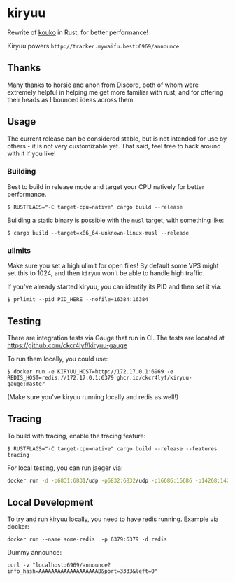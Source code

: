 # kiryuu

Rewrite of [kouko](https://github.com/ckcr4lyf/kouko) in Rust, for better performance!

Kiryuu powers `http://tracker.mywaifu.best:6969/announce`

## Thanks

Many thanks to horsie and anon from Discord, both of whom were extremely helpful in helping me get more familiar with rust, and for offering their heads as I bounced ideas across them.

## Usage

The current release can be considered stable, but is not intended for use by others - it is not very customizable yet. That said, feel free to hack around with it if you like!

### Building

Best to build in release mode and target your CPU natively for better performance.

```
$ RUSTFLAGS="-C target-cpu=native" cargo build --release
```

Building a static binary is possible with the `musl` target, with something like:

```
$ cargo build --target=x86_64-unknown-linux-musl --release

```

### ulimits

Make sure you set a high ulimit for open files! By default some VPS might set this to 1024, and then `kiryuu` won't be able to handle high traffic.

If you've already started kiryuu, you can identify its PID and then set it via:

```
$ prlimit --pid PID_HERE --nofile=16384:16384
```

## Testing

There are integration tests via Gauge that run in CI. The tests are located at https://github.com/ckcr4lyf/kiryuu-gauge

To run them locally, you could use:

```
$ docker run -e KIRYUU_HOST=http://172.17.0.1:6969 -e REDIS_HOST=redis://172.17.0.1:6379 ghcr.io/ckcr4lyf/kiryuu-gauge:master
```

(Make sure you've kiryuu running locally and redis as well!)

## Tracing

To build with tracing, enable the tracing feature:

```
$ RUSTFLAGS="-C target-cpu=native" cargo build --release --features tracing
```

For local testing, you can run jaeger via:

```sh
docker run -d -p6831:6831/udp -p6832:6832/udp -p16686:16686 -p14268:14268 jaegertracing/all-in-one:latest
```

## Local Development

To try and run kiryuu locally, you need to have redis running. Example via docker:

```
docker run --name some-redis  -p 6379:6379 -d redis
```

Dummy announce:

```
curl -v "localhost:6969/announce?info_hash=AAAAAAAAAAAAAAAAAAAB&port=3333&left=0"
```
